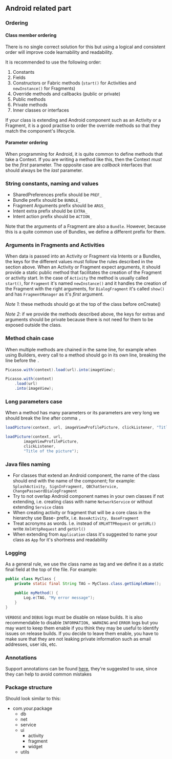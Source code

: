 ## Android related part

### Ordering
#### Class member ordering
There is no single correct solution for this but using a logical and consistent order will improve code learnability and readability.

It is recommended to use the following order:

1. Constants
2. Fields
3. Constructors or Fabric methods (```start()``` for Activities and ```newInstance()``` for Fragments)
4. Override methods and callbacks (public or private)
5. Public methods
6. Private methods
7. Inner classes or interfaces

If your class is extending and Android component such as an Activity or a Fragment, it is a good practise to order the override methods so that they match the component's lifecycle.

#### Parameter ordering
When programming for Android, it is quite common to define methods that take a Context. 
If you are writing a method like this, then the Context *must* be the *first* parameter.
The opposite case are *callback* interfaces that should always be the *last* parameter.


### String constants, naming and values
- SharedPreferences prefix should be ```PREF_```
- Bundle prefix should be ```BUNDLE_```
- Fragment Arguments prefix should be ```ARGS_```
- Intent extra prefix should be ```EXTRA_```
- Intent action prefix should be ```ACTION_```

Note that the arguments of a Fragment are also a ```Bundle```. 
However, because this is a quite common use of Bundles, we define a different prefix for them.

### Arguments in Fragments and Activities
When data is passed into an Activity or Fragment via Intents or a Bundles, the keys for the different values must follow the rules described in the section above.
When an Activity or Fragment expect arguments, it should provide a static public method that facilitates the creation of the Fragment or activity start.
In the case of ```Activity``` the method is usually called ```start()```, 
for ```Fragment``` it's named ```newInstance()``` and it handles the creation of the Fragment with the right arguments, 
for ```DialogFragment``` it's called ```show()``` and has ```FragmentManager``` as it's *first* argument.

*Note 1*: these methods should go at the top of the class before onCreate()

*Note 2*: if we provide the methods described above, the keys for extras and arguments should be private because there is not need for them to be exposed outside the class.

### Method chain case
When multiple methods are chained in the same line, for example when using Builders,
every call to a method should go in its own line, breaking the line before the ```.```
```java
Picasso.with(context).load(url).into(imageView);
```

```java
Picasso.with(context)
    .load(url)
	.into(imageView);
```

### Long parameters case
When a method has many parameters or its parameters are very long we should break the line after comma ```,```
```java
loadPicture(context, url, imageViewProfilePicture, clickListener, "Title of the picture");
```

```java
loadPicture(context, url, 
		imageViewProfilePicture, 
		clickListener, 
		"Title of the picture");
```

### Java files naming
- For classes that extend an Android component, the name of the class should end with the name of the component; 
for example: ```SplashActivity, SignInFragment, QBChatService, ChangePasswordDialogFragment```
- Try to not overlap Android component names in your own classes if not extending, 
i.e. creating class with name ```NetworkService``` or without extending ```Service``` class
- When creating activity or fragment that will be a core class in the hierarchy use Base- prefix, i.e. ```BaseActivity, BaseFragment```
- Treat acronyms as words. I.e. instead of ```XMLHTTPRequest``` or ```getURL()``` write ```XmlHttpRequest``` and ```getUrl()```
- When extending from ```Application``` class it's suggested to name your class as ```App``` for it's shortness and readability

### Logging
As a general rule, we use the class name as tag and we define it as a static final field at the top of the file.
For example:
```java
public class MyClass {
    private static final String TAG = MyClass.class.getSimpleName();

    public myMethod() {
        Log.e(TAG, "My error message");
    }
}
```

```VERBOSE``` and ```DEBUG``` logs must be disable on relase builds. 
It is also recommendable to disable ```INFORMATION, WARNING``` and ```ERROR``` logs but you may want to keep them enable 
if you think they may be useful to identify issues on release builds. 
If you decide to leave them enable, you have to make sure that they are not leaking private information such as email addresses, user ids, etc.

### Annotations
Support annotations can be found [here](https://sites.google.com/a/android.com/tools/tech-docs/support-annotations), they're suggested to use, since they can help to avoid common mistakes

### Package structure
Should look similar to this:
- com.your.package
  - db
  - net
  - service
  - ui
    - activity
    - fragment
    - widget
  - utils